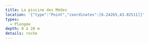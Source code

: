 ```yaml
---
title: La piscine des Mèdes
location: '{"type":"Point","coordinates":[6.24265,43.02511]}'
types:
  - Plongée
depth: 0 à 20 m
details: roche
---
```


